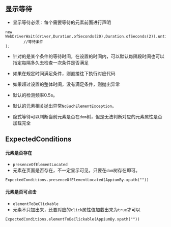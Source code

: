 ## 显示等待
- 显示等待必须：每个需要等待的元素前面进行声明
```
new WebDriverWait(driver,Duration.ofSeconds(20),Duration.ofSeconds(2)).until(  
        //等待条件
);
```
- 针对的是某个条件的等待时间，在设置的时间内，可以默认每隔段时间也可以指定每隔多久去检查一次条件是否满足
- 如果在规定时间满足条件，则直接往下执行对应代码
- 如果超过设置的整体时间，没有满足条件，则抛出异常
- 默认的检测频率0.5s。
- 默认的元素相关抛出异常`NoSuchElementException`。

- 隐式等待可以判断当前元素是否在`dom`树，但是无法判断对应的元素属性是否加载完全


## ExpectedConditions
#### 元素是否存在
- `presenceOfElementLocated`
- 元素在页面是否存在，不一定显示可见，只要在`dom`树存在即可。
```
ExpectedConditions.presenceOfElementLocated(AppiumBy.xpath(""))
```
#### 元素是否可点击
- `elementToBeClickable`
- 元素不只加出来，还要对应的`click`属性值加载出来为`true`才可以
```
ExpectedConditions.elementToBeClickable(AppiumBy.xpath("")) 
```